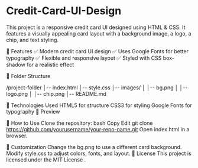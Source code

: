 # Credit-Card-UI-Design

This project is a responsive credit card UI designed using HTML & CSS. It features a visually appealing card layout with a background image, a logo, a chip, and text styling.

📌 Features
✅ Modern credit card UI design
✅ Uses Google Fonts for better typography
✅ Flexible and responsive layout
✅ Styled with CSS box-shadow for a realistic effect

📁 Folder Structure

/project-folder
│-- index.html
│-- style.css
│-- images/
│   │-- bg.png
│   │-- logo.png
│   │-- chip.png
│-- README.md


🔧 Technologies Used
HTML5 for structure
CSS3 for styling
Google Fonts for typography
📸 Preview




🚀 How to Use
Clone the repository:
bash
Copy
Edit
git clone https://github.com/yourusername/your-repo-name.git
Open index.html in a browser.


🎨 Customization
Change the bg.png to use a different card background.
Modify style.css to adjust colors, fonts, and layout.
📜 License
This project is licensed under the MIT License .
